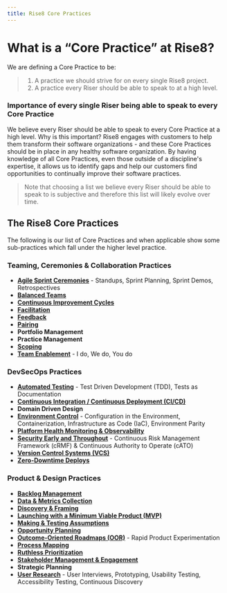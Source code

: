 ```yaml
---
title: Rise8 Core Practices
---
```


# What is a “Core Practice” at Rise8?
We are defining a Core Practice to be:
> 1. A practice we should strive for on every single Rise8 project. <br>
> 1. A practice every Riser should be able to speak to at a high level.

### Importance of every single Riser being able to speak to every Core Practice
We believe every Riser should be able to speak to every Core Practice at a high level. Why is this important? Rise8 engages with customers to help them transform their software organizations - and these Core Practices should be in place in any healthy software organization. By having knowledge of all Core Practices, even those outside of a discipline's expertise, it allows us to identify gaps and help our customers find opportunities to continually improve their software practices.
> Note that choosing a list we believe every Riser should be able to speak to is subjective and therefore this list will likely evolve over time.

## The Rise8 Core Practices
The following is our list of Core Practices and when applicable show some sub-practices which fall under the higher level practice.

### Teaming, Ceremonies & Collaboration Practices
* **[Agile Sprint Ceremonies](../agile-ceremonies)** - Standups, Sprint Planning, Sprint Demos, Retrospectives
* **[Balanced Teams](../balanced-team)**
* **[Continuous Improvement Cycles](../continuous-improvement-cycles)**
* **[Facilitation](../facilitation)**
* **[Feedback](../feedback)**
* **[Pairing](../pairing)**
* **Portfolio Management**
* **Practice Management**
* **[Scoping](../scoping)**
* **[Team Enablement](../team-enablement)** - I do, We do, You do

### DevSecOps Practices
* **[Automated Testing](../automated-testing)** - Test Driven Development (TDD), Tests as Documentation
* **[Continuous Integration / Continuous Deployment (CI/CD)](../ci-cd)**
* **Domain Driven Design**
* **[Environment Control](../environment-control)** - Configuration in the Environment, Containerization, Infrastructure as Code (IaC), Environment Parity
* **[Platform Health Monitoring & Observability](../platform-health-monitoring-and-observability)**
* **[Security Early and Throughout](../security-early-and-throughout)** - Continuous Risk Management Framework (cRMF) & Continuous Authority to Operate (cATO)
* **[Version Control Systems (VCS)](../version-control-systems)**
* **[Zero-Downtime Deploys](../zero-downtime-deployments)**

### Product & Design Practices
* **[Backlog Management](../backlog-management)**
* **[Data & Metrics Collection](../data-and-metrics-collection)**
* **[Discovery & Framing](../discovery-and-framing)**
* **[Launching with a Minimum Viable Product (MVP)](../launching-with-a-minimum-viable-product)**
* **[Making & Testing Assumptions](../making-and-testing-assumptions)**
* **[Opportunity Planning](../opportunity-planning)**
* **[Outcome-Oriented Roadmaps (OOR)](../outcome-oriented-roadmaps)** - Rapid Product Experimentation
* **[Process Mapping](../process-mapping)**
* **[Ruthless Prioritization](../ruthless-prioritization)**
* **[Stakeholder Management & Engagement](../stakeholder-management-and-engagement)**
* **Strategic Planning**
* **[User Research](../user-research)** - User Interviews, Prototyping, Usability Testing, Accessibility Testing, Continuous Discovery
